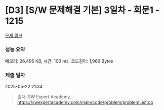 # [D3] [S/W 문제해결 기본] 3일차 - 회문1 - 1215 

[문제 링크](https://swexpertacademy.com/main/code/problem/problemDetail.do?contestProbId=AV14QpAaAAwCFAYi) 

### 성능 요약

메모리: 26,496 KB, 시간: 100 ms, 코드길이: 1,969 Bytes

### 제출 일자

2025-05-22 21:34



> 출처: SW Expert Academy, https://swexpertacademy.com/main/code/problem/problemList.do